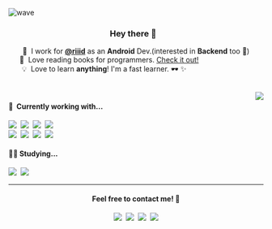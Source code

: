 ![wave](https://capsule-render.vercel.app/api?type=wave&color=auto&height=200&section=header&text=Log.i(wisemuji%2C%20profile)&fontSize=70&animation=twinkling)
<!-- ![slice](https://capsule-render.vercel.app/api?type=slice&color=auto&height=200&text=wisemuji&fontAlign=70&rotate=13&fontAlignY=25&animation=twinkling) -->

<p align="center">
  <h3 align="center">Hey there 👋&nbsp;&nbsp;&nbsp;
</h3>
</p>
<p  align="center">
  💼 &nbsp;I work for <strong><a href="https://github.com/spoqa">@riiid</a></strong> as an <strong>Android</strong> Dev.(interested in <strong>Backend</strong> too 👀)<br>
  📖 &nbsp;Love reading books for programmers. <a href="https://github.com/Coveong/reading-books-for-programmers">Check it out!</a>&nbsp;&nbsp;&nbsp;&nbsp;&nbsp;&nbsp;&nbsp;&nbsp;&nbsp;&nbsp;&nbsp;&nbsp;&nbsp;&nbsp;&nbsp;&nbsp;&nbsp;&nbsp;&nbsp;&nbsp;&nbsp;&nbsp;&nbsp;&nbsp;&nbsp;&nbsp;&nbsp;<br>
  💡 &nbsp;Love to learn <strong>anything</strong>! I'm a fast learner. 🕶 ✨ &nbsp;&nbsp;&nbsp;&nbsp;&nbsp;&nbsp;&nbsp;&nbsp;&nbsp;&nbsp;&nbsp;&nbsp;&nbsp;&nbsp;&nbsp;&nbsp;&nbsp;&nbsp;&nbsp;&nbsp;&nbsp;&nbsp;&nbsp;&nbsp;&nbsp;&nbsp;&nbsp;&nbsp;&nbsp;&nbsp;&nbsp;
</p>
<br>
<img align="right" src="https://github-readme-stats.vercel.app/api?username=wisemuji&count_private=true&theme=buefy&hide=contribs&custom_title=My+Github+Stats"/>

<h4 align="left">🔭&nbsp;&nbsp;Currently working with...</h4>
<p align="left">
  <img src="https://img.shields.io/badge/Kotlin-0095D5?style=flat-square&logo=kotlin&logoColor=white"/>&nbsp 
  <img src="https://img.shields.io/badge/Android-3DDC84?style=flat-square&logo=android&logoColor=white"/>&nbsp
  <img src="https://img.shields.io/badge/Python-3766AB?style=flat-square&logo=Python&logoColor=white"/>&nbsp 
  <img src="https://img.shields.io/badge/Flask-000000?style=flat-square&logo=Flask&logoColor=white"/>&nbsp 
  <br>
  <img src="https://img.shields.io/badge/PostgreSQL-316192?style=flat-square&logo=postgresql&logoColor=white"/>&nbsp
  <img src="https://img.shields.io/badge/AWS-333664?style=flat-square&logo=amazon-aws&logoColor=white"/>&nbsp 
  <img src="https://img.shields.io/badge/K8s-3069DE?style=flat-square&logo=kubernetes&logoColor=white"/>&nbsp 
  <img src="https://img.shields.io/badge/Terraform-5F43E9?style=flat-square&logo=terraform&logoColor=white"/>&nbsp
</p>
<h4 align="left">🏃‍♀️&nbsp;Studying...</h4> 
<p align="left">
  <img src="https://img.shields.io/badge/SpringBoot-6DB33F?style=flat-square&logo=Spring&logoColor=white"/></a>&nbsp 
  <img src="https://img.shields.io/badge/Clean Architecture-F0E7D6?style=flat-square"/></a>&nbsp 
</p>

<hr />
<h4 align="center">Feel free to contact me! 🤙 </h4> 
<p align="center">
  <a href="mailto:wisemuji@gmail.com"><img src="https://img.shields.io/badge/Gmail-EA4335?style=social&logo=Gmail&logoColor=EA4335"/></a>&nbsp 
  <a href="https://www.facebook.com/wisesuhyeon"><img src="https://img.shields.io/badge/Facebook-1877F2?style=social&logo=Facebook&logoColor=1877F2"/></a>&nbsp 
  <a href="https://www.linkedin.com/in/wisemuji"><img src="https://img.shields.io/badge/LinkedIn-0072b1?style=social&logo=linkedin&logoColor=0072b1"/></a>&nbsp
  <img src="https://hits.seeyoufarm.com/api/count/incr/badge.svg?url=https%3A%2F%2Fgithub.com%2Fwisemuji&count_bg=%23CDCDCD&title_bg=%23CDCDCD&icon=&title=hits&edge_flat=false"/>
</p>
<p align="center">
  
</p>
